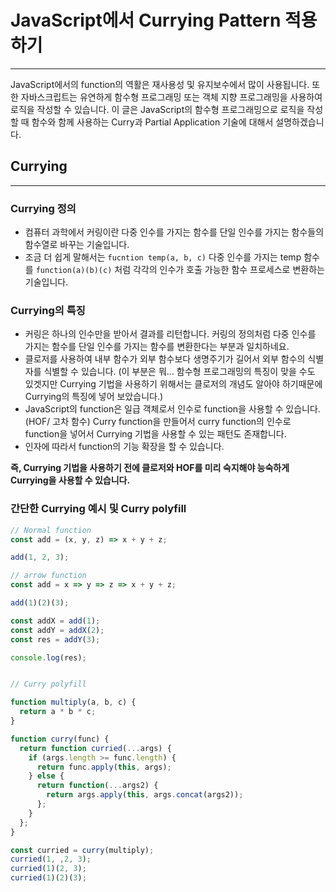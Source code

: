 # JavaScript에서 Currying Pattern 적용하기

---

JavaScript에서의 function의 역활은 재사용성 및 유지보수에서 많이 사용됩니다. 또한 자바스크립트는 유연하게 함수형 프로그래밍 또는 객체 지향 프로그래밍을 사용하여 로직을 작성할 수 있습니다. 이 글은 JavaScript의 함수형 프로그래밍으로 로직을 작성할 때 함수와 함께 사용하는 Curry과 Partial Application 기술에 대해서 설명하겠습니다.

## Currying

---

### Currying 정의

- 컴퓨터 과학에서 커링이란 다중 인수를 가지는 함수를 단일 인수를 가지는 함수들의 함수열로 바꾸는 기술입니다.
- 조금 더 쉽게 말해서는 `fucntion temp(a, b, c)` 다중 인수를 가지는 temp 함수를 `function(a)(b)(c)` 처럼 각각의 인수가 호출 가능한 함수 프로세스로 변환하는 기술입니다.

### Currying의 특징

- 커링은 하나의 인수만을 받아서 결과를 리턴합니다. 커링의 정의처럼 다중 인수를 가지는 함수를 단일 인수를 가지는 함수를 변환한다는 부분과 일치하네요.
- 클로저를 사용하여 내부 함수가 외부 함수보다 생명주기가 길어서 외부 함수의 식별자를 식별할 수 있습니다. (이 부분은 뭐... 함수형 프로그래밍의 특징이 맞을 수도 있겟지만 Currying 기법을 사용하기 위해서는 클로저의 개념도 알아야 하기때문에 Currying의 특징에 넣어 보았습니다.)
- JavaScript의 function은 일급 객체로서 인수로 function을 사용할 수 있습니다.(HOF/ 고차 함수) Curry function을 만들어서 curry function의 인수로 function을 넣어서 Currying 기법을 사용할 수 있는 패턴도 존재합니다.
- 인자에 따라서 function의 기능 확장을 할 수 있습니다.

**즉, Currying 기법을 사용하기 전에 클로저와 HOF를 미리 숙지해야 능숙하게 Currying을 사용할 수 있습니다.**

### 간단한 Currying 예시 및 Curry polyfill

```js
// Normal function
const add = (x, y, z) => x + y + z;

add(1, 2, 3);

// arrow function
const add = x => y => z => x + y + z;

add(1)(2)(3);

const addX = add(1);
const addY = addX(2);
const res = addY(3);

console.log(res);


// Curry polyfill

function multiply(a, b, c) {
  return a * b * c;
}

function curry(func) {
  return function curried(...args) {
    if (args.length >= func.length) {
      return func.apply(this, args);
    } else {
      return function(...args2) {
        return args.apply(this, args.concat(args2));
      };
    }
  };
}

const curried = curry(multiply);
curried(1, ,2, 3);
curried(1)(2, 3);
curried(1)(2)(3);

```

